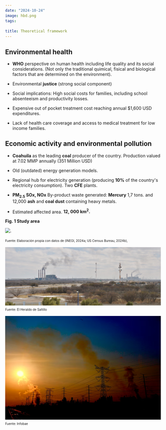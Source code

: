 ```yaml
---
date: "2024-10-24"
image: hbd.png
tags:

title: Theoretical framework
---
```



## Environmental health

* **WHO** perspective on human health including life quality and its social considerations.  (Not only the traditional quimical, fisical and biological factors that are determined on the environment).

* Environmental **justice**  (strong social component)

* Social implications: High social costs for families, including school absenteeism and productivity losses. 

* Expensive out of pocket treatment cost reaching annual $1,600 USD expenditures.

* Lack of health care coverage and access to medical treatment for low income families.  

## Economic activity and environmental pollution

* **Coahuila** as the leading **coal** producer of the country.
Production valued at 7.02 MMP annually (351 Million USD)

* Old (outdated) energy generation models.  

* Regional hub for electricity generation (producing **10%** of the country's electricity consumption). Two **CFE** plants.

* **PM<sub>2.5</sub>  SO</sub>x</sub>, NO</sub>x</sub>** By-product waste generated: **Mercury**   1,7 tons.  and 12,000 **ash** and **coal dust** containing heavy metals. 

* Estimated affected area. **12, 000 km<sup>2</sup>.** 


**Fig. 1 Study area**

<div class="figure">
<img src="{{< blogdown/postref >}}index_flies/figures-html/CFE I y II_v2.jpg" alt="." width="672" />
</div>

<span style="font-size: 10px;">Fuente: Elaboración propia con datos de (INEGI, 2024a; US Census Bureau, 2024b),</span>  

![Coahuila Texas-Border](./images/plantas-cfe.jpg)
<span style="font-size: 10px;">Fuente: El Heraldo de Saltillo</span> 


![ ](./images/air-pollution.jpg)
<span style="font-size: 10px;">Fuente: Infobae</span> 

